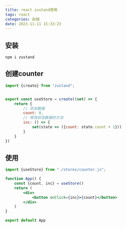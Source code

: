```yaml
---
title: react zustand使用
tags: react
categories: 前端
date: 2023-11-11 15:33:23
---
```

<meta name="referrer" content="no-referrer"/>

## 安装

```
npm i zustand 
```

## 创建counter

```js
import {create} from "zustand";


export const useStore = create((set) => {
    return {
        // 状态数据
        count: 0,
        // 修改状态数据的方法
        inc: () => {
            set(state => ({count: state.count + 1}))
        }
    }
})
```

## 使用

```jsx
import {useStore} from "./stores/counter.js";

function App() {
    const {count, inc} = useStore()
    return (
        <div>
            <button onClick={inc}>{count}</button>
        </div>
    )
}

export default App
```

